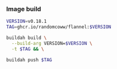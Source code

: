 ### Image build

```bash
VERSION=v0.18.1
TAG=ghcr.io/randomcoww/flannel:$VERSION

buildah build \
  --build-arg VERSION=$VERSION \
  -t $TAG && \

buildah push $TAG
```
